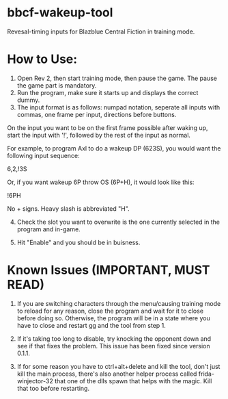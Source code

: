 # bbcf-wakeup-tool
Revesal-timing inputs for Blazblue Central Fiction in training mode.

# How to Use:

1. Open Rev 2, then start training mode, then pause the game.  The pause the game part is mandatory.
2. Run the program, make sure it starts up and displays the correct dummy.
3. The input format is as follows: numpad notation, seperate all inputs with commas, one frame per input, directions before buttons.

On the input you want to be on the first frame possible after waking up, start the input with '!', followed by the rest of the input as normal.

For example, to program Axl to do a wakeup DP (623S), you would want the following input sequence:

6,2,!3S

Or, if you want wakeup 6P throw OS (6P+H), it would look like this:

!6PH

No + signs.  Heavy slash is abbreviated "H".  

4. Check the slot you want to overwrite is the one currently selected in the program and in-game.

5. Hit "Enable" and you should be in buisness.  

# Known Issues (IMPORTANT, MUST READ)

1. If you are switching characters through the menu/causing training mode to reload for any reason, close the program and wait for it to close before doing so.  Otherwise, the program will be in a state where you have to close and restart gg and the tool from step 1.

2. If it's taking too long to disable, try knocking the opponent down and see if that fixes the problem.  This issue has been fixed since version 0.1.1.  

3. If for some reason you have to ctrl+alt+delete and kill the tool, don't just kill the main process, there's also another helper process called frida-winjector-32 that one of the dlls spawn that helps with the magic.  Kill that too before restarting.



